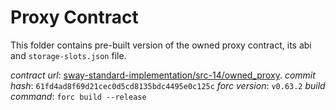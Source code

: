 # Proxy Contract

This folder contains pre-built version of the owned proxy contract, its abi and `storage-slots.json` file.

*contract url*: [sway-standard-implementation/src-14/owned_proxy](https://github.com/FuelLabs/sway-standard-implementations/tree/61fd4ad8f69d21cec0d5cd8135bdc4495e0c125c).
*commit hash*: `61fd4ad8f69d21cec0d5cd8135bdc4495e0c125c`
*forc version*: `v0.63.2`
*build command*: `forc build --release`
